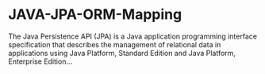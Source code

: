 # JAVA-JPA-ORM-Mapping


The Java Persistence API (JPA) is a Java application programming interface specification that describes the management of relational data in applications using Java Platform, Standard Edition and Java Platform, Enterprise Edition...

